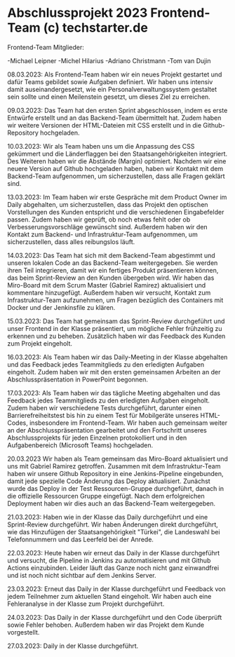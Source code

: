 # Abschlussprojekt 2023 Frontend-Team (c) techstarter.de
Frontend-Team Mitglieder: 

-Michael Leipner
-Michel Hilarius
-Adriano Christmann
-Tom van Dujin

08.03.2023:
Als Frontend-Team haben wir ein neues Projekt gestartet und dafür Teams gebildet sowie Aufgaben definiert. Wir haben uns intensiv damit auseinandergesetzt, wie ein Personalverwaltungssystem gestaltet sein sollte und einen Meilenstein gesetzt, um dieses Ziel zu erreichen.

09.03.2023:
Das Team hat den ersten Sprint abgeschlossen, indem es erste Entwürfe erstellt und an das Backend-Team übermittelt hat. Zudem haben wir weitere Versionen der HTML-Dateien mit CSS erstellt und in die Github-Repository hochgeladen.

10.03.2023:
Wir als Team haben uns um die Anpassung des CSS gekümmert und die Länderflaggen bei den Staatsangehörigkeiten integriert. Des Weiteren haben wir die Abstände (Margin) optimiert. Nachdem wir eine neuere Version auf Github hochgeladen haben, haben wir Kontakt mit dem Backend-Team aufgenommen, um sicherzustellen, dass alle Fragen geklärt sind.

13.03.2023:
Im Team haben wir erste Gespräche mit dem Product Owner im Daily abgehalten, um sicherzustellen, dass das Projekt den optischen Vorstellungen des Kunden entspricht und die verschiedenen Eingabefelder passen. Zudem haben wir geprüft, ob noch etwas fehlt oder ob Verbesserungsvorschläge gewünscht sind. Außerdem haben wir den Kontakt zum Backend- und Infrastruktur-Team aufgenommen, um sicherzustellen, dass alles reibungslos läuft.

14.03.2023:
Das Team hat sich mit dem Backend-Team abgestimmt und unseren lokalen Code an das Backend-Team weitergegeben. Sie werden ihren Teil integrieren, damit wir ein fertiges Produkt präsentieren können, das beim Sprint-Review an den Kunden übergeben wird. Wir haben das Miro-Board mit dem Scrum Master (Gabriel Ramirez) aktualisiert und kommentare hinzugefügt. Außerdem haben wir versucht, Kontakt zum Infrastruktur-Team aufzunehmen, um Fragen bezüglich des Containers mit Docker und der Jenkinsfile zu klären.

15.03.2023:
Das Team hat gemeinsam das Sprint-Review durchgeführt und unser Frontend in der Klasse präsentiert, um mögliche Fehler frühzeitig zu erkennen und zu beheben. Zusätzlich haben wir das Feedback des Kunden zum Projekt eingeholt.

16.03.2023:
Als Team haben wir das Daily-Meeting in der Klasse abgehalten und das Feedback jedes Teammitglieds zu den erledigten Aufgaben eingeholt. Zudem haben wir mit den ersten gemeinsamen Arbeiten an der Abschlusspräsentation in PowerPoint begonnen.

17.03.2023:
Als Team haben wir das tägliche Meeting abgehalten und das Feedback jedes Teammitglieds zu den erledigten Aufgaben eingeholt. Zudem haben wir verschiedene Tests durchgeführt, darunter einen Barrierefreiheitstest bis hin zu einem Test für Mobilgeräte unseres HTML-Codes, insbesondere im Frontend-Team. Wir haben auch gemeinsam weiter an der Abschlusspräsentation gearbeitet und den Fortschritt unseres Abschlussprojekts für jeden Einzelnen protokolliert und in den Aufgabenbereich (Microsoft Teams) hochgeladen.

20.03.2023 
Wir haben als Team gemeinsam das Miro-Board aktualisiert und uns mit Gabriel Ramirez getroffen. 
Zusammen mit dem Infrastruktur-Team haben wir unsere Github Repository in eine Jenkins-Pipeline eingebunden, 
damit jede spezielle Code Änderung das Deploy aktualisiert. 
Zunächst wurde das Deploy in der Test Ressourcen-Gruppe durchgeführt, danach in die offizielle Ressourcen Gruppe eingefügt. 
Nach dem erfolgreichen Deployment haben wir dies auch an das Backend-Team weitergegeben.

21.03.2023:
Haben wie in der Klasse das Daily durchgeführt und eine Sprint-Review durchgeführt. 
Wir haben Änderungen direkt durchgeführt, wie das Hinzufügen der Staatsangehörigkeit "Türkei", 
die Landeswahl bei Telefonnummern und das Leerfeld bei der Anrede.

22.03.2023:
Heute haben wir erneut das Daily in der Klasse durchgeführt und versucht, die Pipeline in Jenkins zu automatisieren und mit Github Actions einzubinden. 
Leider läuft das Ganze noch nicht ganz einwandfrei und ist noch nicht sichtbar auf dem Jenkins Server.

23.03.2023:
Erneut das Daily in der Klasse durchgeführt und Feedback von jedem Teilnehmer zum aktuellen Stand eingeholt. 
Wir haben auch eine Fehleranalyse in der Klasse zum Projekt durchgeführt.

24.03.2023:
Das Daily in der Klasse durchgeführt und den Code überprüft sowie Fehler behoben. Außerdem haben wir das Projekt dem Kunde vorgestellt.

27.03.2023: Daily in der Klasse durchgeführt.
